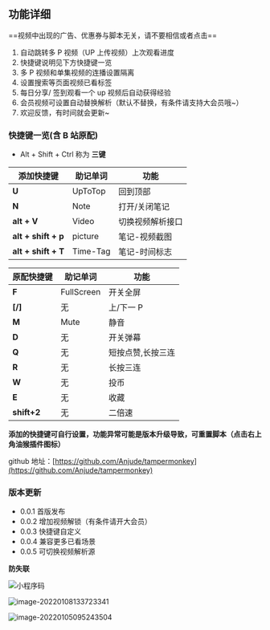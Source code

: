 ## 功能详细
==视频中出现的广告、优惠券与脚本无关，请不要相信或者点击==
1. 自动跳转多 P 视频（UP 上传视频）上次观看进度
2. 快捷键说明见下方快捷键一览
3. 多 P 视频和单集视频的连播设置隔离
4. 设置搜索等页面视频已看标签
5. 每日分享/ 签到观看一个 up 视频后自动获得经验
6. 会员视频可设置自动替换解析（默认不替换，有条件请支持大会员哦~）
7. 欢迎反馈，有时间就会更新~

### 快捷键一览(含 B 站原配)

- Alt + Shift + Ctrl 称为 **三键**

| **添加快捷键**      | **助记单词** | **功能**         |
| ------------------- | ------------ | ---------------- |
| **U**               | UpToTop      | 回到顶部         |
| **N**               | Note         | 打开/关闭笔记    |
| **alt + V**         | Video        | 切换视频解析接口 |
| **alt + shift + p** | picture      | 笔记-视频截图    |
| **alt + shift + T** | Time-Tag     | 笔记-时间标志    |

| **原配快捷键** | **助记单词** | **功能**          |
| -------------- | ------------ | ----------------- |
| **F**          | FullScreen   | 开关全屏          |
| **[/]**        | 无           | 上/下一 P         |
| **M**          | Mute         | 静音              |
| **D**          | 无           | 开关弹幕          |
| **Q**          | 无           | 短按点赞,长按三连 |
| **R**          | 无           | 长按三连          |
| **W**          | 无           | 投币              |
| **E**          | 无           | 收藏              |
| **shift+2**    | 无           | 二倍速            |

**添加的快捷键可自行设置，功能异常可能是版本升级导致，可重置脚本（点击右上角油猴插件图标）**

github 地址：[https://github.com/Anjude/tampermonkey](https://github.com/Anjude/tampermonkey)

### 版本更新

- 0.0.1 首版发布
- 0.0.2 增加视频解锁（有条件请开大会员）
- 0.0.3 快捷键自定义
- 0.0.4 兼容更多已看场景
- 0.0.5 可切换视频解析源

**防失联**

![小程序码](https://gitee.com/anjude/public-resource/raw/md-img/20220102161201.jpg)

![image-20220108133723341](https://gitee.com/anjude/public-resource/raw/md-img/20220108133729.png)

![image-20220105095243504](https://gitee.com/anjude/public-resource/raw/md-img/20220105095249.png)

